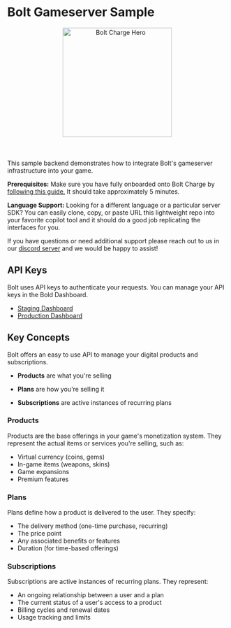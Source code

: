 # Bolt Gameserver Sample

<div align="center" style="display:flex;justify-content:center;margin-bottom:20px">
  <img src="https://www.bolt.com/assets/images/components/FooterCallout/callout-rebrand-lightning.svg" alt="Bolt Charge Hero" height="250px">
</div>

<br>

This sample backend demonstrates how to integrate Bolt's gameserver infrastructure into your game. 

**Prerequisites:** Make sure you have fully onboarded onto Bolt Charge by [following this guide.](https://help.bolt.com/products/bolt-charge/charge-setup/) It should take approximately 5 minutes.

**Language Support:** Looking for a different language or a particular server SDK? You can easily clone, copy, or paste URL this lightweight repo into your favorite copilot tool and it should do a good job replicating the interfaces for you. 

If you have questions or need additional support please reach out to us in our [discord server](https://discord.gg/BSUp9qjtnc) and we would be happy to assist!

## API Keys

Bolt uses API keys to authenticate your requests. You can manage your API keys in the Bold Dashboard.

- [Staging Dashboard](https://merchant-staging.bolt.com/)
- [Production Dashboard](https://merchant.bolt.com/)


## Key Concepts
Bolt offers an easy to use API to manage your digital products and subscriptions.

- **Products** are what you're selling

- **Plans** are how you're selling it
- **Subscriptions** are active instances of recurring plans

### Products
Products are the base offerings in your game's monetization system. They represent the actual items or services you're selling, such as:
- Virtual currency (coins, gems)
- In-game items (weapons, skins)
- Game expansions
- Premium features

### Plans
Plans define how a product is delivered to the user. They specify:
- The delivery method (one-time purchase, recurring)
- The price point
- Any associated benefits or features
- Duration (for time-based offerings)

### Subscriptions
Subscriptions are active instances of recurring plans. They represent:
- An ongoing relationship between a user and a plan
- The current status of a user's access to a product
- Billing cycles and renewal dates
- Usage tracking and limits


